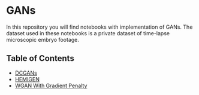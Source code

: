 # GANs
In this repository you will find notebooks with implementation of GANs. The dataset used in these notebooks is a private dataset of time-lapse microscopic embryo footage.

## Table of Contents
- [DCGANs](https://arxiv.org/abs/1511.06434)
- [HEMIGEN](https://www.mdpi.com/1424-8220/19/16/3578)
- [WGAN With Gradient Penalty](https://arxiv.org/abs/1701.07875)
